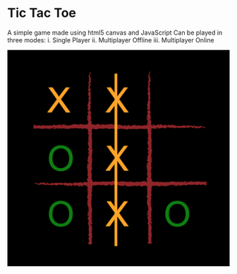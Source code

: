 # Tic Tac Toe 
A simple game made using html5 canvas and JavaScript
Can be played in three modes:
  i.    Single Player
  ii.   Multiplayer Offline
  iii.  Multiplayer Online 



![alt text](https://github.com/isaurav0/tictactoejs/blob/master/Screen%20Shot%202019-06-26%20at%209.04.46%20AM.png)

